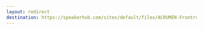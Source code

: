 ```yaml
---
layout: redirect
destination: https://speakerhub.com/sites/default/files/ACRUMEN-Frontrunners-2023.pdf
---
```

